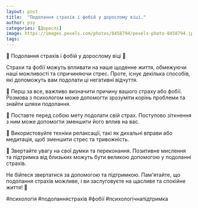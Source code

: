 ```yaml
---
layout: post
title:  "Подолання страхів і фобій у дорослому віці."
author: psy
categories: [Дорослі]
image: https://images.pexels.com/photos/8458794/pexels-photo-8458794.jpeg?auto=compress&cs=tinysrgb&fit=crop&h=627&w=1200
tags: 
---
```


🌟 Подолання страхів і фобій у дорослому віці 🌟

Страхи та фобії можуть впливати на наше щоденне життя, обмежуючи наші можливості та спричиняючи стрес. Проте, існує декілька способів, які допоможуть вам подолати ці негативні відчуття.

🌿 Перш за все, важливо визначити причину вашого страху або фобії. Розмова з психологом може допомогти зрозуміти корінь проблеми та знайти шляхи подолання.

🌿 Поставте перед собою мету подолати свій страх. Поступово зіткнення з ним може допомогти зменшити його вплив на вас.

🌿 Використовуйте техніки релаксації, такі як дихальні вправи або медитація, щоб зменшити стрес та тривожність.

🌿 Звертайте увагу на свої думки та переконання. Позитивне мислення та підтримка від близьких можуть бути великою допомогою у подоланні страхів.

Не бійтеся звертатися за допомогою та підтримкою. Пам'ятайте, що подолання страхів можливе, і ви заслуговуєте на щасливе та спокійне життя! 🌺

#психологія #подоланнястрахів #фобії #психологічнапідтримка


